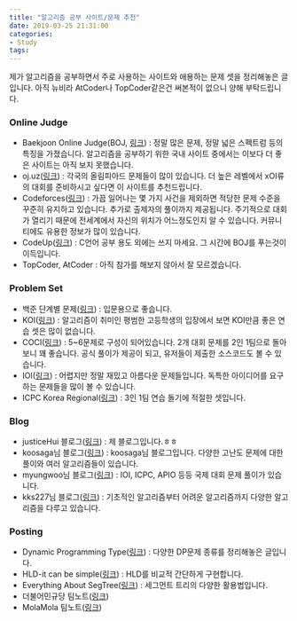 ```yaml
---
title: "알고리즘 공부 사이트/문제 추천"
date: 2019-03-25 21:31:00
categories:
- Study
tags:
---
```


제가 알고리즘을 공부하면서 주로 사용하는 사이트와 애용하는 문제 셋을 정리해놓은 글입니다. 아직 뉴비라 AtCoder나 TopCoder같은건 써본적이 없으니 양해 부탁드립니다.

### Online Judge
* Baekjoon Online Judge(BOJ, [링크](https://acmicpc.net)) : 정말 많은 문제, 정말 넓은 스펙트럼 등의 특징을 가졌습니다. 알고리즘을 공부하기 위한 국내 사이트 중에서는 이보다 더 좋은 사이트는 아직 보지 못했습니다.
* oj.uz([링크](https://oj.uz/)) : 각국의 올림피아드 문제들이 많이 있습니다. 더 높은 레벨에서 xOI류의 대회를 준비하시고 싶다면 이 사이트를 추천드립니다.
* Codeforces([링크](https://codeforces.com/)) : 가끔 일어나는 몇 가지 사건을 제외하면 적당한 문제 수준을 꾸준히 유지하고 있습니다. 추가로 출제자의 풀이까지 제공됩니다. 주기적으로 대회가 열리기 때문에 전세계에서 자신의 위치가 어느정도인지 알 수 있습니다. 커뮤니티에도 유용한 정보가 많이 있습니다.
* CodeUp([링크](http://codeup.kr/)) : C언어 공부 용도 외에는 쓰지 마세요. 그 시간에 BOJ를 푸는것이 이득입니다.
* TopCoder, AtCoder : 아직 참가를 해보지 않아서 잘 모르겠습니다.

### Problem Set
* 백준 단계별 문제([링크](https://www.acmicpc.net/step)) : 입문용으로 좋습니다.
* KOI([링크](https://www.acmicpc.net/category/55)) : 알고리즘이 취미인 평범한 고등학생의 입장에서 보면 KOI만큼 좋은 연습 셋은 많이 없습니다.
* COCI([링크](https://www.acmicpc.net/category/17)) : 5~6문제로 구성이 되어있습니다. 2개 대회 문제를 2인 1팀으로 돌아보니 꽤 좋습니다. 공식 풀이가 제공이 되고, 유저들이 제출한 소스코드도 볼 수 있습니다.
* IOI([링크](https://oj.uz/problems/source/22)) : 어렵지만 정말 재밌고 아름다운 문제들입니다. 독특한 아이디어를 요구하는 문제들을 많이 볼 수 있습니다.
* ICPC Korea Regional([링크](https://www.acmicpc.net/category/211)) : 3인 1팀 연습 돌기에 적절한 셋입니다.

### Blog
* justiceHui 블로그([링크](https://justiceHui.github.io)) : 제 블로그입니다.ㅎㅎ
* koosaga님 블로그([링크](http://koosaga.com/)) : koosaga님 블로그입니다. 다양한 고난도 문제에 대한 풀이와 여러 알고리즘들이 있습니다.
* myungwoo님 블로그([링크](http://blog.myungwoo.kr/)) : IOI, ICPC, APIO 등등 국제 대회 문제 풀이가 있습니다.
* kks227님 블로그([링크](https://blog.naver.com/kks227)) : 기초적인 알고리즘부터 어려운 알고리즘까지 다양한 알고리즘을 다루고 있습니다.

### Posting
* Dynamic Programming Type([링크](https://codeforces.com/blog/entry/325)) : 다양한 DP문제 종류를 정리해놓은 글입니다.
* HLD-it can be simple([링크](https://codeforces.com/blog/entry/12239)) : HLD를 비교적 간단하게 구현합니다.
* Everything About SegTree([링크](https://codeforces.com/blog/entry/15890)) : 세그먼트 트리의 다양한 활용법입니다.
* 더불어민규당 팀노트([링크](https://github.com/koosaga/DeobureoMinkyuParty))
* MolaMola 팀노트([링크](https://zigui.tistory.com/5))
